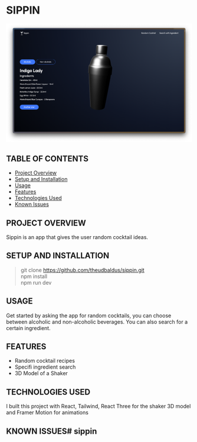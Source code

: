 # SIPPIN
![Project screenshot](/public/screenshot.png)

## TABLE OF CONTENTS
- [Project Overview](#project-overview)
- [Setup and Installation](#setup-and-installation)
- [Usage](#usage)
- [Features](#features)
- [Technologies Used](#technologies-used)
- [Known Issues](#known-issues)

## PROJECT OVERVIEW
Sippin is an app that gives the user random cocktail ideas.

## SETUP AND INSTALLATION
> git clone https://github.com/theudbaldus/sippin.git  
> npm install  
> npm run dev

## USAGE
Get started by asking the app for random cocktails, you can choose between alcoholic and non-alcoholic beverages. You can also search for a certain ingredient.

## FEATURES
* Random cocktail recipes
* Specifi ingredient search
* 3D Model of a Shaker

## TECHNOLOGIES USED
I built this project with React, Tailwind, React Three for the shaker 3D model and Framer Motion for animations

## KNOWN ISSUES# sippin

